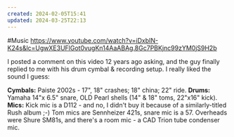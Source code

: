 ```yaml
---
created: 2024-02-05T15:41
updated: 2024-03-25T22:13
---
```

#Music 
https://www.youtube.com/watch?v=iDxbIN-K24s&lc=UgwXE3UFlGot0vugKn14AaABAg.8Gc7PBKjnc99zYM0jS9H2b

I posted a comment on this video 12 years ago asking, and the guy finally replied to me with his drum cymbal & recording setup.  I really liked the sound I guess:

**Cymbals:** Paiste 2002s - 17", 18" crashes; 18" china; 22" ride. 
**Drums:** Yamaha 14"x 6.5" snare, OLD Pearl shells (14" & 18" toms, 22"x16" kick). 
**Mics:** Kick mic is a D112 - and no, I didn't buy it because of a similarly-titled Rush album ;-) Tom mics are Sennheizer 421s, snare mic is a 57. Overheads were Shure SM81s, and there's a room mic - a CAD Trion tube condenser mic.